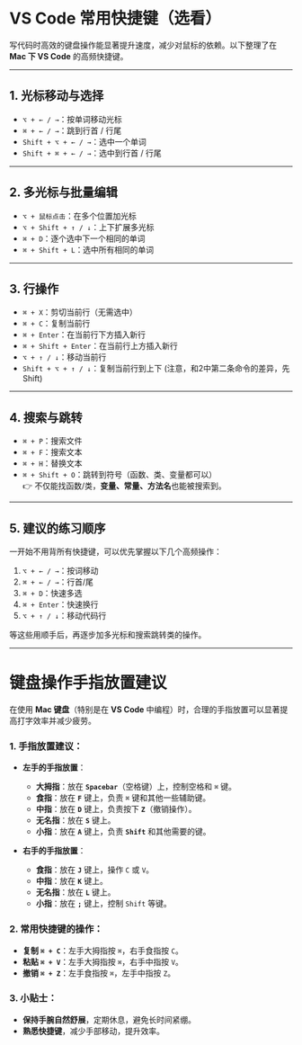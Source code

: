 # VS Code 常用快捷键（选看）

写代码时高效的键盘操作能显著提升速度，减少对鼠标的依赖。以下整理了在 **Mac 下 VS Code** 的高频快捷键。

---

## 1. 光标移动与选择

- `⌥ + ← / →`：按单词移动光标  
- `⌘ + ← / →`：跳到行首 / 行尾  
- `Shift + ⌥ + ← / →`：选中一个单词  
- `Shift + ⌘ + ← / →`：选中到行首 / 行尾  

---

## 2. 多光标与批量编辑

- `⌥ + 鼠标点击`：在多个位置加光标  
- `⌥ + Shift + ↑ / ↓`：上下扩展多光标  
- `⌘ + D`：逐个选中下一个相同的单词  
- `⌘ + Shift + L`：选中所有相同的单词  

---

## 3. 行操作

- `⌘ + X`：剪切当前行（无需选中）  
- `⌘ + C`：复制当前行  
- `⌘ + Enter`：在当前行下方插入新行  
- `⌘ + Shift + Enter`：在当前行上方插入新行  
- `⌥ + ↑ / ↓`：移动当前行  
- `Shift + ⌥ + ↑ / ↓`：复制当前行到上下  (注意，和2中第二条命令的差异，先Shift)

---

## 4. 搜索与跳转

- `⌘ + P`：搜索文件  
- `⌘ + F`：搜索文本  
- `⌘ + H`：替换文本  
- `⌘ + Shift + O`：跳转到符号（函数、类、变量都可以）  
  👉 不仅能找函数/类，**变量、常量、方法名**也能被搜索到。  

---

## 5. 建议的练习顺序

一开始不用背所有快捷键，可以优先掌握以下几个高频操作：

1. `⌥ + ← / →`：按词移动  
2. `⌘ + ← / →`：行首/尾  
3. `⌘ + D`：快速多选  
4. `⌘ + Enter`：快速换行  
5. `⌥ + ↑ / ↓`：移动代码行  

等这些用顺手后，再逐步加多光标和搜索跳转类的操作。

---

# 键盘操作手指放置建议

在使用 **Mac 键盘**（特别是在 **VS Code** 中编程）时，合理的手指放置可以显著提高打字效率并减少疲劳。

### 1. **手指放置建议**：

- **左手的手指放置**：
  - **大拇指**：放在 **`Spacebar`**（空格键）上，控制空格和 `⌘` 键。
  - **食指**：放在 **`F`** 键上，负责 `⌘` 键和其他一些辅助键。
  - **中指**：放在 **`D`** 键上，负责按下 **`Z`**（撤销操作）。
  - **无名指**：放在 **`S`** 键上。
  - **小指**：放在 **`A`** 键上，负责 **`Shift`** 和其他需要的键。

- **右手的手指放置**：
  - **食指**：放在 **`J`** 键上，操作 `C` 或 `V`。
  - **中指**：放在 **`K`** 键上。
  - **无名指**：放在 **`L`** 键上。
  - **小指**：放在 **`;`** 键上，控制 `Shift` 等键。

### 2. **常用快捷键的操作**：

- **复制 `⌘ + C`**：左手大拇指按 `⌘`，右手食指按 `C`。
- **粘贴 `⌘ + V`**：左手大拇指按 `⌘`，右手中指按 `V`。
- **撤销 `⌘ + Z`**：左手食指按 `⌘`，左手中指按 `Z`。

### 3. **小贴士**：

- **保持手腕自然舒展**，定期休息，避免长时间紧绷。
- **熟悉快捷键**，减少手部移动，提升效率。
